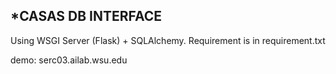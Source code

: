 *CASAS DB INTERFACE   
------------------    
   
Using WSGI Server (Flask) + SQLAlchemy. 
Requirement is in requirement.txt

demo: serc03.ailab.wsu.edu
